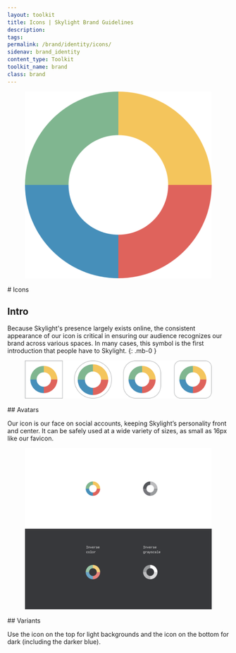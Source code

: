 ```yaml
---
layout: toolkit
title: Icons | Skylight Brand Guidelines
description:
tags:
permalink: /brand/identity/icons/
sidenav: brand_identity
content_type: Toolkit
toolkit_name: brand
class: brand
---
```


<div class="row brand__content-section">
<div class="col-md-8 d-flex">
  <figure class="section__img py-5 w-100">
    <img class="w-25" src="/img/brand/identity/icons/intro.svg" alt="">
  </figure>
</div>
<div class="col-md-4" markdown="1">
# Icons

## Intro

Because Skylight's presence largely exists online, the consistent appearance of our icon is critical in ensuring our audience recognizes our brand across various spaces. In many cases, this symbol is the first introduction that people have to Skylight.
{: .mb-0 }
</div>
</div>

<div class="row brand__content-section">
<div class="col-md-8">
  <figure class="section__img p-5">
    <img class="" src="/img/brand/identity/icons/avatars.svg" alt="">
  </figure>
</div>
<div class="col-md-4" markdown="1">
## Avatars

Our icon is our face on social accounts, keeping Skylight’s personality front and center. It can be safely used at a wide variety of sizes, as small as 16px like our favicon.
</div>
</div>

<div class="row brand__content-section">
<div class="col-md-8">
  <figure class="section__img">
    <img class="" src="/img/brand/identity/icons/variants.svg" alt="Inverse color. Inverse grayscale.">
  </figure>
</div>
<div class="col-md-4" markdown="1">
## Variants

Use the icon on the top for light backgrounds and the icon on the bottom for dark (including the darker blue).
</div>
</div>
